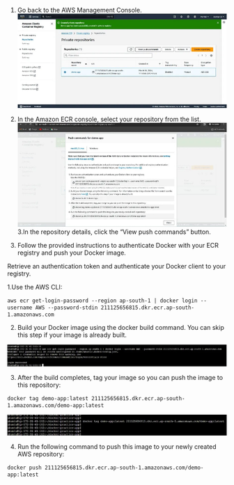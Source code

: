 1. Go back to the AWS Management Console.
![](https://github.com/smitwaman/aws-docker-ecr-ecs/blob/main/images/Step-6/17114261324044180331917827003518.jpg)
2. In the Amazon ECR console, select your repository from the list.
![](https://github.com/smitwaman/aws-docker-ecr-ecs/blob/main/images/Step-6/17114261392165067637786468109800.jpg)
3.In the repository details, click the “View push commands” button.


4. Follow the provided instructions to authenticate Docker with your ECR registry and push your Docker image.



Retrieve an authentication token and authenticate your Docker client to your registry. 

1.Use the AWS CLI:

```
aws ecr get-login-password --region ap-south-1 | docker login --username AWS --password-stdin 211125656815.dkr.ecr.ap-south-1.amazonaws.com
```

2. Build your Docker image using the docker build command. You can skip this step if your image is already built.

![](https://github.com/smitwaman/aws-docker-ecr-ecs/blob/main/images/Step-6/17114261467272694216887440455885.jpg)

3. After the build completes, tag your image so you can push the image to this repository:

```
docker tag demo-app:latest 211125656815.dkr.ecr.ap-south-1.amazonaws.com/demo-app:latest
```

![](https://github.com/smitwaman/aws-docker-ecr-ecs/blob/main/images/Step-6/17114261535823995220227712914303.jpg)

4. Run the following command to push this image to your newly created AWS repository:
```
docker push 211125656815.dkr.ecr.ap-south-1.amazonaws.com/demo-app:latest
```

